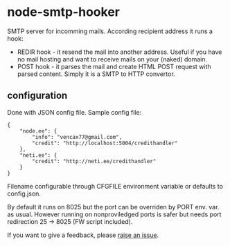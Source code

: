 # node-smtp-hooker

SMTP server for incomming mails.
According recipient address it runs a hook:

- REDIR hook - it resend the mail into another address. 
    Useful if you have no mail hosting and want to receive mails on your (naked) domain.
- POST hook - it parses the mail and create HTML POST request with parsed content.
    Simply it is a SMTP to HTTP convertor.

## configuration

Done with JSON config file. Sample config file:

    {
        "node.ee": {
            "info": "vencax77@gmail.com",
            "credit": "http://localhost:5004/credithandler"
        },
        "neti.ee": {
            "credit": "http://neti.ee/credithandler"
        }
    }

Filename configurable through CFGFILE environment variable or defaults to config.json.

By default it runs on 8025 but the port can be overriden by PORT env. var. as usual.
However running on nonproviledged ports is safer but needs port redirection 25 -> 8025 (FW script included).

If you want to give a feedback, please [raise an issue](https://github.com/vencax/node-smtp-hooker/issues).
